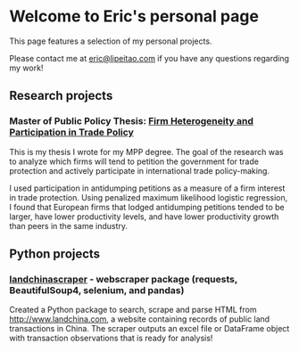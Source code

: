 # Welcome to Eric's personal page
This page features a selection of my personal projects.

Please contact me at <eric@lipeitao.com> if you have any questions regarding my work!

## Research projects

### Master of Public Policy Thesis: [Firm Heterogeneity and Participation in Trade Policy](https://repository.library.georgetown.edu/handle/10822/1043955)

This is my thesis I wrote for my MPP degree. The goal of the research was to analyze which firms will tend to petition the government for trade protection and actively participate in international trade policy-making.


I used participation in antidumping petitions as a measure of a firm interest in trade protection.  Using penalized maximum likelihood logistic regression, I found  that European firms that lodged antidumping petitions tended to be larger, have lower productivity levels, and have lower productivity growth than peers in the same industry.


## Python projects

### [landchinascraper](https://github.com/liptao/landchinascraper) - webscraper package (requests, BeautifulSoup4, selenium, and pandas)
Created a Python package to search, scrape and parse HTML from http://www.landchina.com, a website containing records of public land transactions in China. The scraper outputs an excel file or DataFrame object with transaction observations that is ready for analysis!
